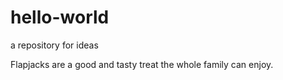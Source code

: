 # hello-world
a repository for ideas 

Flapjacks are a good and tasty treat the whole family can enjoy. 
